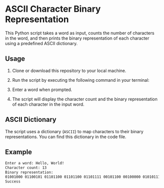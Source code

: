 # ASCII Character Binary Representation

This Python script takes a word as input, counts the number of characters in the word, and then prints the binary representation of each character using a predefined ASCII dictionary.

## Usage

1. Clone or download this repository to your local machine.

2. Run the script by executing the following command in your terminal:

3. Enter a word when prompted.

4. The script will display the character count and the binary representation of each character in the input word.

## ASCII Dictionary

The script uses a dictionary (`ASCII`) to map characters to their binary representations. You can find this dictionary in the code file.

## Example

```bash
Enter a word: Hello, World!
Character count: 13
Binary representation:
01001000 01100101 01101100 01101100 01101111 00101100 00100000 01010111 01101111 01110010 01101100 01100100 00100001
Success
